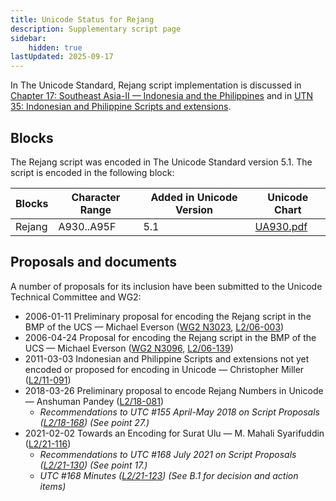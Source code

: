 ```yaml
---
title: Unicode Status for Rejang
description: Supplementary script page
sidebar:
    hidden: true
lastUpdated: 2025-09-17
---
```


In The Unicode Standard, Rejang script implementation is discussed in [Chapter 17: Southeast Asia-II — Indonesia and the Philippines](https://www.unicode.org/versions/latest/core-spec/chapter-17/#G27208) and in [UTN 35: Indonesian and Philippine Scripts and extensions](https://www.unicode.org/notes/tn35/).

## Blocks

The Rejang script was encoded in The Unicode Standard version 5.1. The script is encoded in the following block:

| Blocks | Character Range | Added in Unicode Version | Unicode Chart |
| ------ | --------------- | ------------------------ | ------------- |
| Rejang | A930..A95F | 5.1 | [UA930.pdf](http://www.unicode.org/charts/PDF/UA930.pdf) |

## Proposals and documents

A number of proposals for its inclusion have been submitted to the Unicode Technical Committee and WG2:
- 2006-01-11 Preliminary proposal for encoding the Rejang script in the BMP of the UCS — Michael Everson ([WG2 N3023](https://www.unicode.org/wg2/docs/n3023.pdf), [L2/06-003](http://www.unicode.org/cgi-bin/GetMatchingDocs.pl?L2/06-003))
- 2006-04-24 Proposal for encoding the Rejang script in the BMP of the UCS — Michael Everson ([WG2 N3096](https://www.unicode.org/wg2/docs/n3096.pdf), [L2/06-139](http://www.unicode.org/cgi-bin/GetMatchingDocs.pl?L2/06-139))
- 2011-03-03 Indonesian and Philippine Scripts and extensions not yet encoded or proposed for encoding in Unicode — Christopher Miller ([L2/11-091](http://www.unicode.org/cgi-bin/GetMatchingDocs.pl?L2/11-091))
- 2018-03-26 Preliminary proposal to encode Rejang Numbers in Unicode — Anshuman Pandey ([L2/18-081](http://www.unicode.org/cgi-bin/GetMatchingDocs.pl?L2/18-081))
  - _Recommendations to UTC #155 April-May 2018 on Script Proposals ([L2/18-168](http://www.unicode.org/L2/L2018/18168-script-rec.pdf)) (See point 27.)_
- 2021-02-02 Towards an Encoding for Surat Ulu — M. Mahali Syarifuddin ([L2/21-116](http://www.unicode.org/cgi-bin/GetMatchingDocs.pl?L2/21-116))
  - _Recommendations to UTC #168 July 2021 on Script Proposals ([L2/21-130](http://www.unicode.org/L2/L2021/21130-script-adhoc-rept.pdf)) (See point 17.)_
  - _UTC #168 Minutes ([L2/21-123](http://www.unicode.org/L2/L2021/21123.htm)) (See B.1 for decision and action items)_
